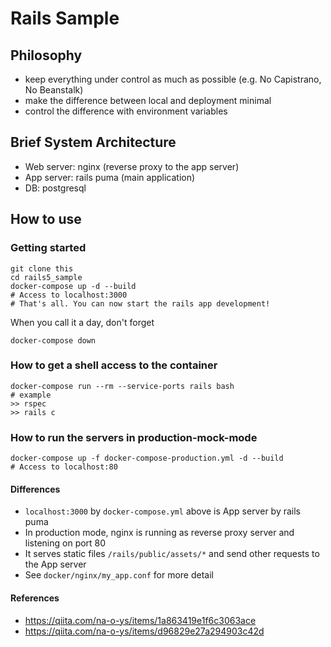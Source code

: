 # Rails Sample

## Philosophy
* keep everything under control as much as possible (e.g. No Capistrano, No Beanstalk)
* make the difference between local and deployment minimal
* control the difference with environment variables

## Brief System Architecture
* Web server: nginx (reverse proxy to the app server)
* App server: rails puma (main application)
* DB: postgresql

## How to use
### Getting started
```
git clone this
cd rails5_sample
docker-compose up -d --build
# Access to localhost:3000
# That's all. You can now start the rails app development!
```

When you call it a day, don't forget
```
docker-compose down
```

### How to get a shell access to the container
```
docker-compose run --rm --service-ports rails bash
# example
>> rspec
>> rails c
```

### How to run the servers in production-mock-mode
```
docker-compose up -f docker-compose-production.yml -d --build
# Access to localhost:80
```

#### Differences
* `localhost:3000` by `docker-compose.yml` above is App server by rails puma
* In production mode, nginx is running as reverse proxy server and listening on port 80
* It serves static files `/rails/public/assets/*` and send other requests to the App server
* See `docker/nginx/my_app.conf` for more detail

#### References
* https://qiita.com/na-o-ys/items/1a863419e1f6c3063ace
* https://qiita.com/na-o-ys/items/d96829e27a294903c42d

